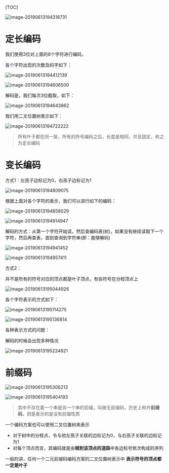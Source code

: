 [TOC]

![image-20190613194318731](/Users/chenyansong/Documents/note/images/discrete_math/image-20190613194318731.png)







# 定长编码

我们使用3位对上面的8个字符进行编码，

各个字符出现的次数及码字如下：

![image-20190613194412139](/Users/chenyansong/Documents/note/images/discrete_math/image-20190613194412139.png)

![image-20190613194606500](/Users/chenyansong/Documents/note/images/discrete_math/image-20190613194606500.png)



解码是，我们每次3位截取，如下：

![image-20190613194643862](/Users/chenyansong/Documents/note/images/discrete_math/image-20190613194643862.png)



我们用二叉位置树表示如下：

![image-20190613194722222](/Users/chenyansong/Documents/note/images/discrete_math/image-20190613194722222.png)



> 所有叶子都在同一层，所有的符号编码之后，长度是相同，并且固定，称之为定长编码



# 变长编码

方式1：左孩子边标记为0，右孩子边标记为1

![image-20190613194809075](/Users/chenyansong/Documents/note/images/discrete_math/image-20190613194809075.png)

根据上面对各个字符的表示，我们可以进行如下的编码：

![image-20190613194858029](/Users/chenyansong/Documents/note/images/discrete_math/image-20190613194858029.png)

![image-20190613194914947](/Users/chenyansong/Documents/note/images/discrete_math/image-20190613194914947.png)



解码的方式：从第一个字符开始读，然后查编码表(树)，如果没有继续读取下一个字符，然后再查表，直到查询到字符串(即：能够解码)

![image-20190613194941452](/Users/chenyansong/Documents/note/images/discrete_math/image-20190613194941452.png)

![image-20190613194957411](/Users/chenyansong/Documents/note/images/discrete_math/image-20190613194957411.png)



方式2：

并不是所有的符号对应的顶点都是叶子顶点，有些符号在分枝顶点上

![image-20190613195044926](/Users/chenyansong/Documents/note/images/discrete_math/image-20190613195044926.png)

各个字符表示的方式如下：

![image-20190613195114275](/Users/chenyansong/Documents/note/images/discrete_math/image-20190613195114275.png)

![image-20190613195136814](/Users/chenyansong/Documents/note/images/discrete_math/image-20190613195136814.png)

各种表示方式的问题：

解码的时候会出现多种情况

![image-20190613195224621](/Users/chenyansong/Documents/note/images/discrete_math/image-20190613195224621.png)



# 前缀码

![image-20190613195306213](/Users/chenyansong/Documents/note/images/discrete_math/image-20190613195306213.png)

![image-20190613195404193](/Users/chenyansong/Documents/note/images/discrete_math/image-20190613195404193.png)

> 其中不存在着一个串是另一个串的前缀，叫做无前缀码，历史上称作**前缀码**，但是表示的是没有前缀性质



一个编码方案也可以使用二叉位置树来表示

* 对于树中的分枝点，令与他左孩子关联的边标记为0，与右孩子关联的边标记为1
* 对每个顶点而言，其编码就是由**根到该顶点的道路**中各边标号依次构成的序列



一般的讲，任何一个二元前缀码编码方案的二叉位置树表示中 **表示符号的顶点都一定是叶子**


